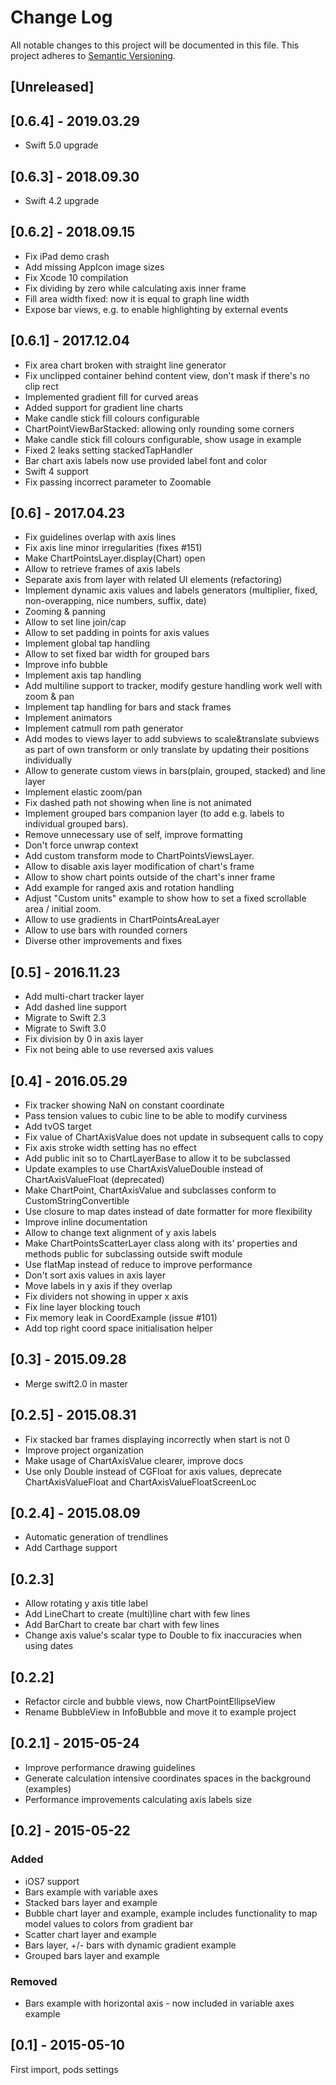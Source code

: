 # Change Log
All notable changes to this project will be documented in this file.
This project adheres to [Semantic Versioning](http://semver.org/).

## [Unreleased]

## [0.6.4] - 2019.03.29
- Swift 5.0 upgrade


## [0.6.3] - 2018.09.30
- Swift 4.2 upgrade


## [0.6.2] - 2018.09.15
- Fix iPad demo crash
- Add missing AppIcon image sizes
- Fix Xcode 10 compilation
- Fix dividing by zero while calculating axis inner frame
- Fill area width fixed: now it is equal to graph line width
- Expose bar views, e.g. to enable highlighting by external events

## [0.6.1] - 2017.12.04
- Fix area chart broken with straight line generator
- Fix unclipped container behind content view, don't mask if there's no clip rect
- Implemented gradient fill for curved areas
- Added support for gradient line charts
- Make candle stick fill colours configurable
- ChartPointViewBarStacked: allowing only rounding some corners
- Make candle stick fill colours configurable, show usage in example
- Fixed 2 leaks setting stackedTapHandler 
- Bar chart axis labels now use provided label font and color
- Swift 4 support
- Fix passing incorrect parameter to Zoomable

## [0.6] - 2017.04.23
- Fix guidelines overlap with axis lines
- Fix axis line minor irregularities (fixes #151)
- Make ChartPointsLayer.display(Chart) open
- Allow to retrieve frames of axis labels
- Separate axis from layer with related UI elements (refactoring)
- Implement dynamic axis values and labels generators (multiplier, fixed, non-overapping, nice numbers, suffix, date)
- Zooming & panning
- Allow to set line join/cap
- Allow to set padding in points for axis values
- Implement global tap handling
- Allow to set fixed bar width for grouped bars
- Improve info bubble
- Implement axis tap handling
- Add multiline support to tracker, modify gesture handling work well with zoom & pan
- Implement tap handling for bars and stack frames
- Implement animators
- Implement catmull rom path generator
- Add modes to views layer to add subviews to scale&translate subviews as part of own transform or only translate by updating their positions individually
- Allow to generate custom views in bars(plain, grouped, stacked) and line layer
- Implement elastic zoom/pan
- Fix dashed path not showing when line is not animated
- Implement grouped bars companion layer (to add e.g. labels to individual grouped bars).
- Remove unnecessary use of self, improve formatting
- Don't force unwrap context
- Add custom transform mode to ChartPointsViewsLayer.
- Allow to disable axis layer modification of chart's frame
- Allow to show chart points outside of the chart's inner frame 
- Add example for ranged axis and rotation handling
- Adjust "Custom units" example to show how to set a fixed scrollable area / initial zoom.
- Allow to use gradients in ChartPointsAreaLayer
- Allow to use bars with rounded corners
- Diverse other improvements and fixes

## [0.5] - 2016.11.23
- Add multi-chart tracker layer
- Add dashed line support
- Migrate to Swift 2.3
- Migrate to Swift 3.0
- Fix division by 0 in axis layer
- Fix not being able to use reversed axis values

## [0.4] - 2016.05.29
- Fix tracker showing NaN on constant coordinate
- Pass tension values to cubic line to be able to modify curviness
- Add tvOS target
- Fix value of ChartAxisValue does not update in subsequent calls to copy
- Fix axis stroke width setting has no effect
- Add public init so to ChartLayerBase to allow it to be subclassed
- Update examples to use ChartAxisValueDouble instead of ChartAxisValueFloat (deprecated)
- Make ChartPoint, ChartAxisValue and subclasses conform to CustomStringConvertible
- Use closure to map dates instead of date formatter for more flexibility
- Improve inline documentation
- Allow to change text alignment of y axis labels
- Make ChartPointsScatterLayer class along with its' properties and methods public for subclassing outside swift module
- Use flatMap instead of reduce to improve performance
- Don't sort axis values in axis layer
- Move labels in y axis if they overlap
- Fix dividers not showing in upper x axis
- Fix line layer blocking touch
- Fix memory leak in CoordExample (issue #101)
- Add top right coord space initialisation helper

## [0.3] - 2015.09.28
- Merge swift2.0 in master

## [0.2.5] - 2015.08.31
- Fix stacked bar frames displaying incorrectly when start is not 0
- Improve project organization
- Make usage of ChartAxisValue clearer, improve docs
- Use only Double instead of CGFloat for axis values, deprecate ChartAxisValueFloat and ChartAxisValueFloatScreenLoc

## [0.2.4] - 2015.08.09
- Automatic generation of trendlines
- Add Carthage support

## [0.2.3]
- Allow rotating y axis title label
- Add LineChart to create (multi)line chart with few lines
- Add BarChart to create bar chart with few lines
- Change axis value's scalar type to Double to fix inaccuracies when using dates

## [0.2.2]
- Refactor circle and bubble views, now ChartPointEllipseView
- Rename BubbleView in InfoBubble and move it to example project

## [0.2.1] - 2015-05-24
- Improve performance drawing guidelines
- Generate calculation intensive coordinates spaces in the background (examples)
- Performance improvements calculating axis labels size

## [0.2] - 2015-05-22

### Added
- iOS7 support
- Bars example with variable axes
- Stacked bars layer and example
- Bubble chart layer and example, example includes functionality to map model values to colors from gradient bar
- Scatter chart layer and example
- Bars layer, +/- bars with dynamic gradient example 
- Grouped bars layer and example

### Removed
- Bars example with horizontal axis - now included in variable axes example

## [0.1] - 2015-05-10
First import, pods settings
